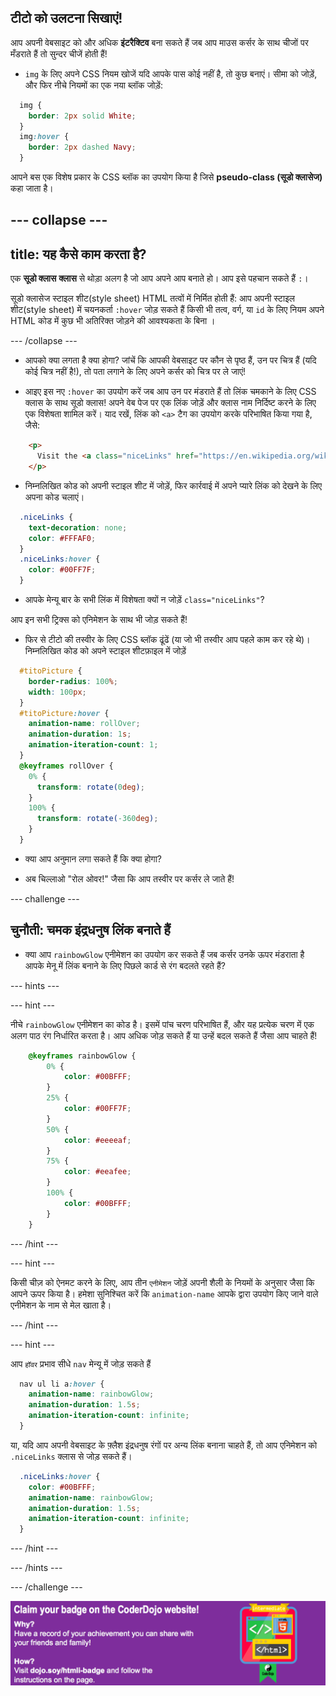 ## टीटो को उलटना सिखाएं!

आप अपनी वेबसाइट को और अधिक **इंटरैक्टिव** बना सकते हैं जब आप माउस कर्सर के साथ चीजों पर मँडराते हैं तो सुन्दर चीजें होती हैं!

+ `img` के लिए अपने CSS नियम खोजें यदि आपके पास कोई नहीं है, तो कुछ बनाएं। सीमा को जोड़ें, और फिर नीचे नियमों का एक नया ब्लॉक जोड़ें:

```css
  img {
    border: 2px solid White;
  }
  img:hover {
    border: 2px dashed Navy;
  }
```

आपने बस एक विशेष प्रकार के CSS ब्लॉक का उपयोग किया है जिसे **pseudo-class (सूडो क्लासेज)** कहा जाता है।

## \--- collapse \---

## title: यह कैसे काम करता है?

एक **सूडो क्लास** **क्लास** से थोड़ा अलग है जो आप अपने आप बनाते हो। आप इसे पहचान सकते हैं `:`।

सूडो क्लासेज स्टाइल शीट(style sheet) HTML तत्वों में निर्मित होती हैं: आप अपनी स्टाइल शीट(style sheet) में चयनकर्ता `:hover` जोड़ सकते हैं किसी भी तत्व, वर्ग, या `id` के लिए नियम अपने HTML कोड में कुछ भी अतिरिक्त जोड़ने की आवश्यकता के बिना ।

\--- /collapse \---

+ आपको क्या लगता है क्या होगा? जांचें कि आपकी वेबसाइट पर कौन से पृष्ठ हैं, उन पर चित्र हैं (यदि कोई चित्र नहीं है!), तो पता लगाने के लिए अपने कर्सर को चित्र पर ले जाएं!

+ आइए इस नए `:hover` का उपयोग करें जब आप उन पर मंडराते हैं तो लिंक चमकाने के लिए CSS क्लास के साथ सूडो क्लास! अपने वेब पेज पर एक लिंक जोड़ें और क्लास नाम निर्दिष्ट करने के लिए एक विशेषता शामिल करें। याद रखें, लिंक को `<a>` टैग का उपयोग करके परिभाषित किया गया है, जैसे:

```html
    <p>
      Visit the <a class="niceLinks" href="https://en.wikipedia.org/wiki/Ireland">Wikipedia page</a> to learn even more about Ireland!
    </p>
```

+ निम्नलिखित कोड को अपनी स्टाइल शीट में जोड़ें, फिर कार्रवाई में अपने प्यारे लिंक को देखने के लिए अपना कोड चलाएं।

```css
  .niceLinks {
    text-decoration: none;
    color: #FFFAF0;
  }
  .niceLinks:hover {
    color: #00FF7F;
  }
```

+ आपके मेन्यू बार के सभी लिंक में विशेषता क्यों न जोड़ें `class="niceLinks"`?

आप इन सभी ट्रिक्स को एनिमेशन के साथ भी जोड़ सकते हैं!

+ फिर से टीटो की तस्वीर के लिए CSS ब्लॉक ढूंढें (या जो भी तस्वीर आप पहले काम कर रहे थे)। निम्नलिखित कोड को अपने स्टाइल शीटफ़ाइल में जोड़ें

```css
  #titoPicture {
    border-radius: 100%;
    width: 100px;
  }
  #titoPicture:hover {
    animation-name: rollOver;
    animation-duration: 1s;
    animation-iteration-count: 1;
  }
  @keyframes rollOver {
    0% {
      transform: rotate(0deg);
    }
    100% {
      transform: rotate(-360deg);
    }
  }
```

+ क्या आप अनुमान लगा सकते हैं कि क्या होगा?

+ अब चिल्लाओ "रोल ओवर!" जैसा कि आप तस्वीर पर कर्सर ले जाते हैं!

\--- challenge \---

## चुनौती: चमक इंद्रधनुष लिंक बनाते हैं

+ क्या आप `rainbowGlow` एनीमेशन का उपयोग कर सकते हैं जब कर्सर उनके ऊपर मंडराता है आपके मेनू में लिंक बनाने के लिए पिछले कार्ड से रंग बदलते रहते हैं?

\--- hints \---

\--- hint \---

नीचे `rainbowGlow` एनीमेशन का कोड है। इसमें पांच चरण परिभाषित हैं, और यह प्रत्येक चरण में एक अलग पाठ रंग निर्धारित करता है। आप अधिक जोड़ सकते हैं या उन्हें बदल सकते हैं जैसा आप चाहते हैं!

```css
    @keyframes rainbowGlow {
        0% {
            color: #00BFFF;
        }
        25% {
            color: #00FF7F;
        }
        50% {
            color: #eeeeaf;
        }
        75% {
            color: #eeafee;
        }
        100% {
            color: #00BFFF;
        }
    }
```

\--- /hint \---

\--- hint \---

किसी चीज़ को ऐनमट करने के लिए, आप तीन `एनीमेशन` जोड़ें अपनी शैली के नियमों के अनुसार जैसा कि आपने ऊपर किया है। हमेशा सुनिश्चित करें कि `animation-name` आपके द्वारा उपयोग किए जाने वाले एनीमेशन के नाम से मेल खाता है।

\--- /hint \---

\--- hint \---

आप ` हॉवर ` प्रभाव सीधे `nav` मेन्यू में जोड़ सकते हैं

```css
  nav ul li a:hover {
    animation-name: rainbowGlow;
    animation-duration: 1.5s;
    animation-iteration-count: infinite;
  }
```

या, यदि आप अपनी वेबसाइट के फ़्लैश इंद्रधनुष रंगों पर अन्य लिंक बनाना चाहते हैं, तो आप एनिमेशन को `.niceLinks` क्लास से जोड़ सकते हैं।

```css
  .niceLinks:hover {
    color: #00BFFF;
    animation-name: rainbowGlow;
    animation-duration: 1.5s;
    animation-iteration-count: infinite;
  }
```

\--- /hint \---

\--- /hints \---

\--- /challenge \---

![](images/badge-footer-image-html-intermed.png)
